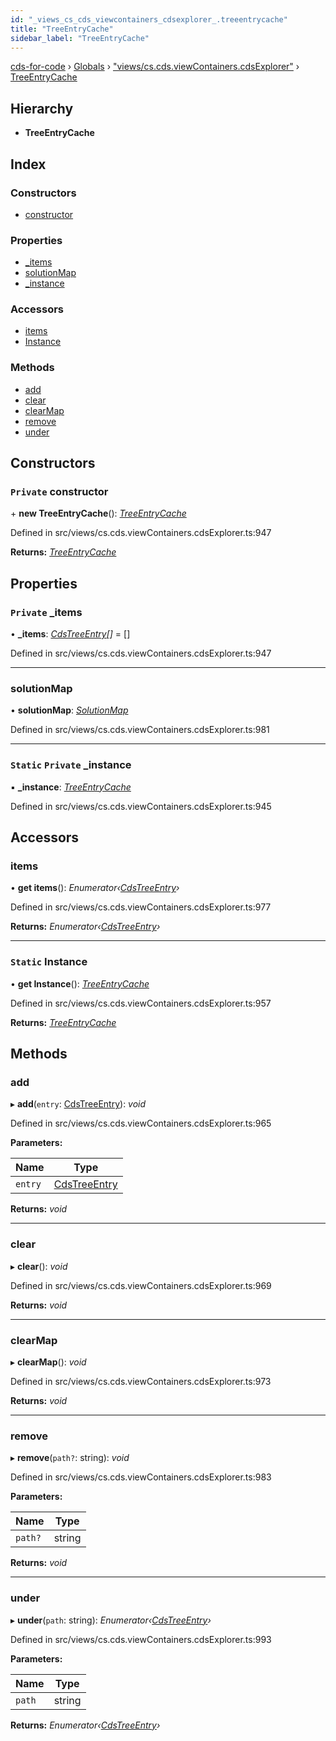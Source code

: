 ```yaml
---
id: "_views_cs_cds_viewcontainers_cdsexplorer_.treeentrycache"
title: "TreeEntryCache"
sidebar_label: "TreeEntryCache"
---
```


[cds-for-code](../index.md) › [Globals](../globals.md) › ["views/cs.cds.viewContainers.cdsExplorer"](../modules/_views_cs_cds_viewcontainers_cdsexplorer_.md) › [TreeEntryCache](_views_cs_cds_viewcontainers_cdsexplorer_.treeentrycache.md)

## Hierarchy

* **TreeEntryCache**

## Index

### Constructors

* [constructor](_views_cs_cds_viewcontainers_cdsexplorer_.treeentrycache.md#private-constructor)

### Properties

* [_items](_views_cs_cds_viewcontainers_cdsexplorer_.treeentrycache.md#private-_items)
* [solutionMap](_views_cs_cds_viewcontainers_cdsexplorer_.treeentrycache.md#solutionmap)
* [_instance](_views_cs_cds_viewcontainers_cdsexplorer_.treeentrycache.md#static-private-_instance)

### Accessors

* [items](_views_cs_cds_viewcontainers_cdsexplorer_.treeentrycache.md#items)
* [Instance](_views_cs_cds_viewcontainers_cdsexplorer_.treeentrycache.md#static-instance)

### Methods

* [add](_views_cs_cds_viewcontainers_cdsexplorer_.treeentrycache.md#add)
* [clear](_views_cs_cds_viewcontainers_cdsexplorer_.treeentrycache.md#clear)
* [clearMap](_views_cs_cds_viewcontainers_cdsexplorer_.treeentrycache.md#clearmap)
* [remove](_views_cs_cds_viewcontainers_cdsexplorer_.treeentrycache.md#remove)
* [under](_views_cs_cds_viewcontainers_cdsexplorer_.treeentrycache.md#under)

## Constructors

### `Private` constructor

\+ **new TreeEntryCache**(): *[TreeEntryCache](_views_cs_cds_viewcontainers_cdsexplorer_.treeentrycache.md)*

Defined in src/views/cs.cds.viewContainers.cdsExplorer.ts:947

**Returns:** *[TreeEntryCache](_views_cs_cds_viewcontainers_cdsexplorer_.treeentrycache.md)*

## Properties

### `Private` _items

• **_items**: *[CdsTreeEntry](_views_cs_cds_viewcontainers_cdsexplorer_.cdstreeentry.md)[]* = []

Defined in src/views/cs.cds.viewContainers.cdsExplorer.ts:947

___

###  solutionMap

• **solutionMap**: *[SolutionMap](_components_solutions_solutionmap_.solutionmap.md)*

Defined in src/views/cs.cds.viewContainers.cdsExplorer.ts:981

___

### `Static` `Private` _instance

▪ **_instance**: *[TreeEntryCache](_views_cs_cds_viewcontainers_cdsexplorer_.treeentrycache.md)*

Defined in src/views/cs.cds.viewContainers.cdsExplorer.ts:945

## Accessors

###  items

• **get items**(): *Enumerator‹[CdsTreeEntry](_views_cs_cds_viewcontainers_cdsexplorer_.cdstreeentry.md)›*

Defined in src/views/cs.cds.viewContainers.cdsExplorer.ts:977

**Returns:** *Enumerator‹[CdsTreeEntry](_views_cs_cds_viewcontainers_cdsexplorer_.cdstreeentry.md)›*

___

### `Static` Instance

• **get Instance**(): *[TreeEntryCache](_views_cs_cds_viewcontainers_cdsexplorer_.treeentrycache.md)*

Defined in src/views/cs.cds.viewContainers.cdsExplorer.ts:957

**Returns:** *[TreeEntryCache](_views_cs_cds_viewcontainers_cdsexplorer_.treeentrycache.md)*

## Methods

###  add

▸ **add**(`entry`: [CdsTreeEntry](_views_cs_cds_viewcontainers_cdsexplorer_.cdstreeentry.md)): *void*

Defined in src/views/cs.cds.viewContainers.cdsExplorer.ts:965

**Parameters:**

Name | Type |
------ | ------ |
`entry` | [CdsTreeEntry](_views_cs_cds_viewcontainers_cdsexplorer_.cdstreeentry.md) |

**Returns:** *void*

___

###  clear

▸ **clear**(): *void*

Defined in src/views/cs.cds.viewContainers.cdsExplorer.ts:969

**Returns:** *void*

___

###  clearMap

▸ **clearMap**(): *void*

Defined in src/views/cs.cds.viewContainers.cdsExplorer.ts:973

**Returns:** *void*

___

###  remove

▸ **remove**(`path?`: string): *void*

Defined in src/views/cs.cds.viewContainers.cdsExplorer.ts:983

**Parameters:**

Name | Type |
------ | ------ |
`path?` | string |

**Returns:** *void*

___

###  under

▸ **under**(`path`: string): *Enumerator‹[CdsTreeEntry](_views_cs_cds_viewcontainers_cdsexplorer_.cdstreeentry.md)›*

Defined in src/views/cs.cds.viewContainers.cdsExplorer.ts:993

**Parameters:**

Name | Type |
------ | ------ |
`path` | string |

**Returns:** *Enumerator‹[CdsTreeEntry](_views_cs_cds_viewcontainers_cdsexplorer_.cdstreeentry.md)›*
